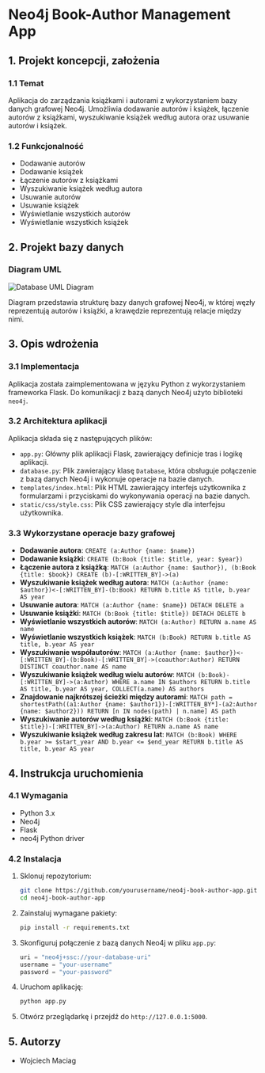 # Neo4j Book-Author Management App

## 1. Projekt koncepcji, założenia

### 1.1 Temat
Aplikacja do zarządzania książkami i autorami z wykorzystaniem bazy danych grafowej Neo4j. Umożliwia dodawanie autorów i książek, łączenie autorów z książkami, wyszukiwanie książek według autora oraz usuwanie autorów i książek.

### 1.2 Funkcjonalność
- Dodawanie autorów
- Dodawanie książek
- Łączenie autorów z książkami
- Wyszukiwanie książek według autora
- Usuwanie autorów
- Usuwanie książek
- Wyświetlanie wszystkich autorów
- Wyświetlanie wszystkich książek

## 2. Projekt bazy danych

### Diagram UML
![Database UML Diagram](uml_diagram.png)

Diagram przedstawia strukturę bazy danych grafowej Neo4j, w której węzły reprezentują autorów i książki, a krawędzie reprezentują relacje między nimi.

## 3. Opis wdrożenia

### 3.1 Implementacja
Aplikacja została zaimplementowana w języku Python z wykorzystaniem frameworka Flask. Do komunikacji z bazą danych Neo4j użyto biblioteki `neo4j`.

### 3.2 Architektura aplikacji
Aplikacja składa się z następujących plików:
- `app.py`: Główny plik aplikacji Flask, zawierający definicje tras i logikę aplikacji.
- `database.py`: Plik zawierający klasę `Database`, która obsługuje połączenie z bazą danych Neo4j i wykonuje operacje na bazie danych.
- `templates/index.html`: Plik HTML zawierający interfejs użytkownika z formularzami i przyciskami do wykonywania operacji na bazie danych.
- `static/css/style.css`: Plik CSS zawierający style dla interfejsu użytkownika.

### 3.3 Wykorzystane operacje bazy grafowej
- **Dodawanie autora**: `CREATE (a:Author {name: $name})`
- **Dodawanie książki**: `CREATE (b:Book {title: $title, year: $year})`
- **Łączenie autora z książką**: `MATCH (a:Author {name: $author}), (b:Book {title: $book}) CREATE (b)-[:WRITTEN_BY]->(a)`
- **Wyszukiwanie książek według autora**: `MATCH (a:Author {name: $author})<-[:WRITTEN_BY]-(b:Book) RETURN b.title AS title, b.year AS year`
- **Usuwanie autora**: `MATCH (a:Author {name: $name}) DETACH DELETE a`
- **Usuwanie książki**: `MATCH (b:Book {title: $title}) DETACH DELETE b`
- **Wyświetlanie wszystkich autorów**: `MATCH (a:Author) RETURN a.name AS name`
- **Wyświetlanie wszystkich książek**: `MATCH (b:Book) RETURN b.title AS title, b.year AS year`
- **Wyszukiwanie współautorów**: `MATCH (a:Author {name: $author})<-[:WRITTEN_BY]-(b:Book)-[:WRITTEN_BY]->(coauthor:Author) RETURN DISTINCT coauthor.name AS name`
- **Wyszukiwanie książek według wielu autorów**: `MATCH (b:Book)-[:WRITTEN_BY]->(a:Author) WHERE a.name IN $authors RETURN b.title AS title, b.year AS year, COLLECT(a.name) AS authors`
- **Znajdowanie najkrótszej ścieżki między autorami**: `MATCH path = shortestPath((a1:Author {name: $author1})-[:WRITTEN_BY*]-(a2:Author {name: $author2})) RETURN [n IN nodes(path) | n.name] AS path`
- **Wyszukiwanie autorów według książki**: `MATCH (b:Book {title: $title})-[:WRITTEN_BY]->(a:Author) RETURN a.name AS name`
- **Wyszukiwanie książek według zakresu lat**: `MATCH (b:Book) WHERE b.year >= $start_year AND b.year <= $end_year RETURN b.title AS title, b.year AS year`

## 4. Instrukcja uruchomienia

### 4.1 Wymagania
- Python 3.x
- Neo4j
- Flask
- neo4j Python driver

### 4.2 Instalacja
1. Sklonuj repozytorium:
    ```bash
    git clone https://github.com/yourusername/neo4j-book-author-app.git
    cd neo4j-book-author-app
    ```

2. Zainstaluj wymagane pakiety:
    ```bash
    pip install -r requirements.txt
    ```

3. Skonfiguruj połączenie z bazą danych Neo4j w pliku `app.py`:
    ```python
    uri = "neo4j+ssc://your-database-uri"
    username = "your-username"
    password = "your-password"
    ```

4. Uruchom aplikację:
    ```bash
    python app.py
    ```

5. Otwórz przeglądarkę i przejdź do `http://127.0.0.1:5000`.

## 5. Autorzy
- Wojciech Maciag